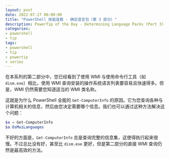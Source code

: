 ```yaml
---
layout: post
date: 2022-07-27 00:00:00
title: "PowerShell 技能连载 - 确定语言包（第 3 部分）"
description: PowerTip of the Day - Determining Language Packs (Part 3)
categories:
- powershell
- tip
tags:
- powershell
- tip
- powertip
- series
---
```

在本系列的第二部分中，您已经看到了使用 WMI 与使用命令行工具（如 `dism.exe`）相比，使用 WMI 查询安装的操作系统语言列表要容易且快速得多。但是，WMI 仍然需要您知道适当的 WMI 类名称。

这就是为什么 PowerShell 全能的 `Get-ComputerInfo` 的原因。它为您查询各种与计算机相关的信息，然后由您决定需要哪个信息。我们也可以通过这种方法解决这个问题：

```powershell
$a = Get-ComputerInfo
$a.OsMuiLanguages
```

不好的方面是，`Get-ComputerInfo` 总是查询完整的信息集，这使得执行起来很慢。不过总比没有好，甚至比 `dism.exe` 更好，但是第二部分的直接 WMI 查询仍然是最高效的方法。

<!--本文国际来源：[Determining Language Packs (Part 3)](https://community.idera.com/database-tools/powershell/powertips/b/tips/posts/determining-language-packs-part-3)-->

